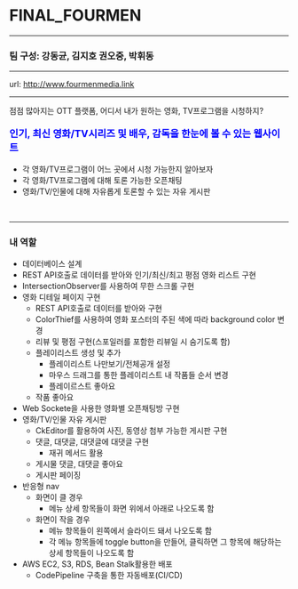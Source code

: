 # FINAL_FOURMEN
<hr>
<h3>팀 구성: 강동균, 김지호 권오중, 박휘동</h3>
<hr>
url: <a href="http://www.fourmenmedia.link" target="_blank">http://www.fourmenmedia.link</a>
<hr>

<p>점점 많아지는 OTT 플랫폼, 어디서 내가 원하는 영화, TV프로그램을 시청하지?</p>
<p style="color: blue; font-size: 1.1rem; font-weight: 700;">인기, 최신 영화/TV시리즈 및 배우, 감독을 한눈에 볼 수 있는 웹사이트</p>
<ul>
  <li>각 영화/TV프로그램이 어느 곳에서 시청 가능한지 알아보자</li>
  <li>각 영화/TV프로그램에 대해 토론 가능한 오픈채팅</li>
  <li>영화/TV/인물에 대해 자유롭게 토론할 수 있는 자유 게시판</li>
</ul>

<br>

<hr>


<h3>내 역할</h3>
<ul>
  <li>
    데이터베이스 설계
  </li>
  <li>
    REST API호출로 데이터를 받아와 인기/최신/최고 평점 영화 리스트 구현
  </li>
  <li>IntersectionObserver를 사용하여 무한 스크롤 구현</li>
  <li>
    영화 디테일 페이지 구현
    <ul>
      <li>
        REST API호출로 데이터를 받아와 구현
      </li>
      <li>
        ColorThief를 사용하여 영화 포스터의 주된 색에 따라 background color 변경
      </li>
      <li>
        리뷰 및 평점 구현(스포일러를 포함한 리뷰일 시 숨기도록 함)
      </li>
      <li>
        플레이리스트 생성 및 추가
        <ul>
          <li>플레이리스트 나만보기/전체공개 설정</li>
          <li>마우스 드래그를 통한 플레이리스트 내 작품들 순서 변경</li>
          <li>플레이르스트 좋아요</li>
        </ul>
      </li>
      <li>
        작품 좋아요
      </li>
    </ul>
  </li>
  <li>
    Web Sockete을 사용한 영화별 오픈채팅방 구현
  </li>
  <li>
    영화/TV/인물 자유 게시판
    <ul>
      <li>CkEditor를 활용하여 사진, 동영상 첨부 가능한 게시판 구현</li>
      <li>
        댓글, 대댓글, 대댓글에 대댓글 구현
        <ul>
          <li>재귀 메서드 활용</li>
        </ul>
      </li>
      <li>
        게시물 댓글, 대댓글 좋아요
      </li>
      <li>
        게시판 페이징
      </li>
    </ul>
  </li>
  <li>
    반응형 nav
    <ul>
      <li>
        화면이 클 경우
        <ul>
          <li>
            메뉴 상세 항목들이 화면 위에서 아래로 나오도록 함
          </li>
        </ul>
      </li>
      <li>
        화면이 작을 경우
        <ul>
          <li>메뉴 항목들이 왼쪽에서 슬라이드 돼서 나오도록 함</li>
          <li>각 메뉴 항목들에 toggle button을 만들어, 클릭하면 그 항목에 해당하는 상세 항목들이 나오도록 함</li>
        </ul>
      </li>
    </ul>
  </li>
  <li>
    AWS EC2, S3, RDS, Bean Stalk활용한 배포
    <ul>
      <li>
        CodePipeline 구축을 통한 자동배포(CI/CD)
      </li>
    </ul>
  </li>
</ul>
